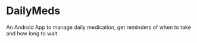 # DailyMeds
An Android App to manage daily medication, get reminders of when to take and how long to wait.
